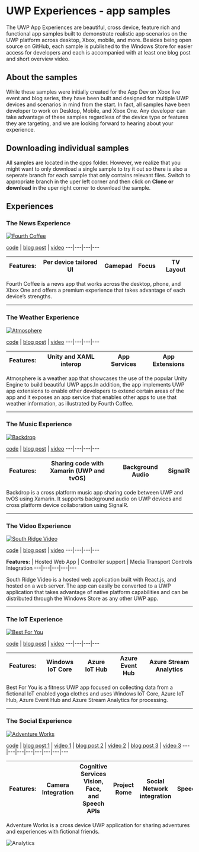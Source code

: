 # UWP Experiences - app samples

The UWP App Experiences are beautiful, cross device, feature rich and functional app samples built to demonstrate realistic app scenarios on the UWP platform across desktop, Xbox, mobile, and more. Besides being open source on GitHub, each sample is published to the Windows Store for easier access for developers and each is accompanied with at least one blog post and short overview video. 

## About the samples ##
While these samples were initially created for the App Dev on Xbox live event and blog series, they have been built and designed for multiple UWP devices and scenarios in mind from the start. In fact, all samples have been developer to work on Desktop, Mobile, and Xbox One. Any developer can take advantage of these samples regardless of the device type or features they are targeting, and we are looking forward to hearing about your experience.


## Downloading individual samples ##
All samples are located in the *apps* folder. However, we realize that you might want to only download a single sample to try it out so there is also a seperate branch for each sample that only contains relevant files. Switch to appropriate branch in the uper left corner and then click on **Clone or download** in the uper right corner to download the sample.


## Experiences ##

### The News Experience ###

[![Fourth Coffee][news-image]][news-source]

[code][news-source] | [blog post][news-blog-post] | [video][news-video]
---|---|---|---

**Features:** | Per device tailored UI | Gamepad | Focus | TV Layout
---|---|---|---|---

Fourth Coffee is a news app that works across the desktop, phone, and Xbox One and offers a premium experience that takes advantage of each device’s strengths.

***

### The Weather Experience ###

[![Atmosphere][weather-image]][weather-source]

[code][weather-source] | [blog post][weather-blog-post] | [video][weather-video] 
---|---|---|---

**Features:** | Unity and XAML interop | App Services | App Extensions
---|---|---|---

Atmosphere is a weather app that showcases the use of the popular Unity Engine to build beautiful UWP apps.In addition, the app implements UWP app extensions to enable other developers to extend certain areas of the app and it exposes an app service that enables other apps to use that weather information, as illustrated by Fourth Coffee.

***

### The Music Experience ###

[![Backdrop][music-image]][music-source]

[code][music-source] | [blog post][music-blog-post] | [video][music-video] 
---|---|---|---

**Features:** | Sharing code with Xamarin (UWP and tvOS) | Background Audio | SignalR
---|---|---|---

Backdrop is a cross platform music app sharing code between UWP and tvOS using Xamarin. It supports background audio on UWP devices and cross platform device collaboration using SignalR.

***

### The Video Experience ###

[![South Ridge Video][video-image]][video-source]

[code][video-source] | [blog post][video-blog-post] | [video][video-video] 
---|---|---|---

**Features:** | Hosted Web App | Controller support | Media Transport Controls Integration
---|---|---|---|---

South Ridge Video is a hosted web application built with React.js, and hosted on a web server. The app can easily be converted to a UWP application that takes advantage of native platform capabilities and can be distributed through the Windows Store as any other UWP app.

***

### The IoT Experience ###

[![Best For You][iot-image]][iot-source]

[code][iot-source] | [blog post][iot-blog-post] | [video][iot-video] 
---|---|---|---

**Features:** | Windows IoT Core | Azure IoT Hub | Azure Event Hub | Azure Stream Analytics
---|---|---|---|---

Best For You is a fitness UWP app focused on collecting data from a fictional IoT enabled yoga clothes and uses Windows IoT Core, Azure IoT Hub, Azure Event Hub and Azure Stream Analytics for processing.

***

### The Social Experience ###

[![Adventure Works][social-image]][social-source]

[code][social-source] | [blog post 1][social-blog-post-1] | [video 1][social-video-1] | [blog post 2][social-blog-post-2] | [video 2][social-video-2] | [blog post 3][social-blog-post-3] | [video 3][social-video-3] 
---|---|---|---|---|---|---|---

**Features:** | Camera Integration | Cognitive Services Vision, Face, and Speech APIs | Project Rome | Social Network integration | Speech | Inking
---|---|---|---|---|---|---

Adventure Works is a cross device UWP application for sharing adventures and experiences with fictional friends. 



[news-image]: http://i.imgur.com/nJAlk3k.gif
[news-source]: https://github.com/Microsoft/uwp-experiences/tree/master/apps/News
[news-blog-post]: https://blogs.windows.com/buildingapps/2016/09/09/tailoring-your-app-for-xbox-and-the-tv-app-dev-on-xbox-series
[news-video]: https://channel9.msdn.com/Blogs/One-Dev-Minute/Tailoring-your-UWP-app-for-Xbox

[weather-image]: http://i.imgur.com/HlAcl4A.gif
[weather-source]: https://github.com/Microsoft/uwp-experiences/tree/master/apps/weather
[weather-blog-post]: https://blogs.windows.com/buildingapps/2016/09/15/unity-interop-and-app-extensibility-app-dev-on-xbox-series
[weather-video]: https://channel9.msdn.com/Blogs/One-Dev-Minute/Creating-UWP-Apps-for-Xbox-with-Unity

[music-image]: http://i.imgur.com/GjIDRqB.gif
[music-source]: https://github.com/Microsoft/uwp-experiences/tree/master/apps/music
[music-blog-post]: https://blogs.windows.com/buildingapps/2016/09/23/background-audio-and-cross-platform-development-with-xamarin-app-dev-on-xbox-series
[music-video]: https://channel9.msdn.com/Blogs/One-Dev-Minute/Using-Background-Audio-in-a-UWP-App-for-Xbox

[video-image]: http://i.imgur.com/zJRYBby.gif
[video-source]: https://github.com/Microsoft/uwp-experiences/tree/master/apps/video
[video-blog-post]: https://blogs.windows.com/buildingapps/2016/09/30/uwp-hosted-web-app-on-xbox-one-app-dev-on-xbox-series
[video-video]: https://channel9.msdn.com/Blogs/One-Dev-Minute/Media-Playback-in-a-UWP-App-for-Xbox

[iot-image]: http://i.imgur.com/v3gVx0K.gif
[iot-source]: https://github.com/Microsoft/uwp-experiences/tree/master/apps/iot
[iot-blog-post]: https://blogs.windows.com/buildingapps/2016/10/13/internet-of-things-on-the-xbox-app-dev-on-xbox-series
[iot-video]: https://channel9.msdn.com/Blogs/One-Dev-Minute/Creating-IoT-apps-for-the-Xbox

[social-image]: http://i.imgur.com/OEdPlSc.gif
[social-source]: https://github.com/Microsoft/uwp-experiences/tree/master/apps/social
[social-blog-post-1]: https://blogs.windows.com/buildingapps/2016/10/21/camera-apis-with-a-dash-of-cloud-intelligence-in-a-uwp-app-app-dev-on-xbox-series
[social-blog-post-2]: https://blogs.windows.com/buildingapps/2016/10/27/going-social-project-rome-maps-social-network-integration-app-dev-on-xbox-series
[social-blog-post-3]: https://blogs.windows.com/buildingapps/2016/11/04/getting-personal-speech-and-inking-app-dev-on-xbox-series
[social-video-1]: https://channel9.msdn.com/Blogs/One-Dev-Minute/Using-the-Camera-APIs-in-a-UWP-App-for-Xbox
[social-video-2]: https://channel9.msdn.com/Blogs/One-Dev-Minute/Connecting-Apps-Across-Devices-with-Remote-Systems-APIs
[social-video-3]: https://channel9.msdn.com/Blogs/One-Dev-Minute/Using-Speech-and-Ink-to-Create-More-Personal-UWP-Apps

![Analytics](https://ga-beacon.appspot.com/UA-88615164-1/main-page?pixel)


